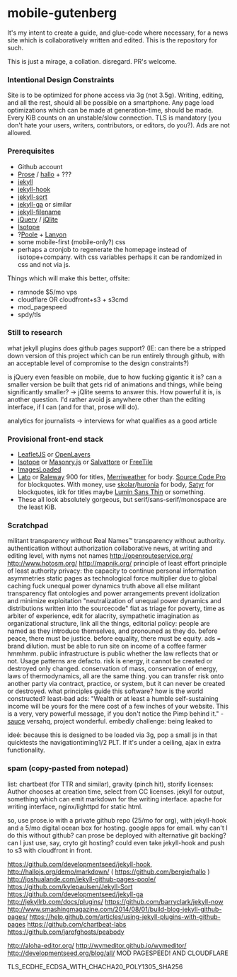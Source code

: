 mobile-gutenberg
================

It's my intent to create a guide, and glue-code where necessary, for a news site which is collaboratively written and edited. This is the repository for such.

This is just a mirage, a collation. disregard. PR's welcome.

### Intentional Design Constraints
Site is to be optimized for phone access via 3g (not 3.5g). Writing, editing, and all the rest, should all be possible on a smartphone. Any page load optimizations which can be made at generation-time, should be made. Every KiB counts on an unstable/slow connection. TLS is mandatory (you don't hate your users, writers, contributors, or editors, do you?). Ads are not allowed. 

### Prerequisites
- Github account
- [Prose](http://prose.io/) / [hallo](http://hallojs.org/) + ???
- [jekyll](https://github.com/jekyll/jekyll)
- [jekyll-hook](https://github.com/developmentseed/jekyll-hook)
- [jekyll-sort](https://github.com/kylepaulsen/Jekyll-Sort)
- [jekyll-ga](https://github.com/developmentseed/jekyll-ga) or similar
- [jekyll-filename](https://github.com/developmentseed/jekyll-filename)
- [jQuery](http://jquery.com/) / [jQlite](https://code.google.com/p/jqlite/)
- [Isotope](http://isotope.metafizzy.co/)
- ?[Poole](https://github.com/poole/poole) + [Lanyon](http://lanyon.getpoole.com/)
- some mobile-first (mobile-only?) css
- perhaps a cronjob to regenerate the homepage instead of isotope+company. with css variables perhaps it can be randomized in css and not via js.

Things which will make this better, offsite:
- ramnode $5/mo vps
- cloudflare OR cloudfront+s3 + s3cmd
- mod_pagespeed
- spdy/tls

### Still to research
what jekyll plugins does github pages support? (IE: can there be a stripped down version of this project which can be run entirely through github, with an acceptable level of compromise to the design constraints?)

is jQuery even feasible on mobile, due to how fucking gigantic it is? can a smaller version be built that gets rid of animations and things, while being significantly smaller? -> jQlite seems to answer this. How powerful it is, is another question. I'd rather avoid js anywhere other than the editing interface, if I can (and for that, prose will do).

analytics for journalists -> interviews for what qualifies as a good article

### Provisional front-end stack
- [LeafletJS](http://leafletjs.com/) or [OpenLayers](http://openlayers.org/)
- [Isotope](http://isotope.metafizzy.co/) or [Masonry.js](http://masonry.desandro.com/) or [Salvattore](http://salvattore.com/) or [FreeTile](http://yconst.com/web/freetile/)
- [ImagesLoaded](http://imagesloaded.desandro.com/)
- [Lato](https://www.google.com/fonts/specimen/Lato) or [Raleway](http://www.google.com/fonts/specimen/Raleway) 900 for titles, [Merriweather](http://www.google.com/fonts/specimen/Merriweather) for body. [Source Code Pro](https://www.google.com/fonts/specimen/Source+Code+Pro) for blockquotes. With money, use [skolar](https://www.rosettatype.com/Skolar)/[huronia](https://www.rosettatype.com/Huronia) for body, [Satyr](https://monokrom.no/fonts/satyr) for blockquotes, idk for titles maybe [Lumin Sans Thin](https://www.typotheque.com/site/fonts.php?id=79&tn=sample_text&style=1199&size=waterfall&regen=1) or something.
- These all look absolutely gorgeous, but serif/sans-serif/monospace are the least KiB.


### Scratchpad
militant transparency without Real Names™
transparency without authority. authentication without authorization
collaborative news, at writing and editing level, with nyms not names
http://openrouteservice.org/
http://www.hotosm.org/
http://mapnik.org/
principle of least effort
principle of least authority
privacy: the capacity to continue personal information asymmetries
static pages as technological force multiplier due to global caching
fuck unequal power dynamics
truth above all else
militant transparency
flat ontologies and power arrangements prevent idolization and minimize exploitation
"neutralization of unequal power dynamics and distributions written into the sourcecode"
fiat as triage for poverty, time as arbiter of experience, edit for alacrity, sympathetic imagination as organizational structure, link all the things, 
editorial policy: people are named as they introduce themselves, and pronouned as they do. 
before peace, there must be justice. before equality, there must be equity.
ads = brand dilution.
must be able to run site on income of a coffee farmer
hmmhmm. public infrastructure is public whether the law reflects that or not. Usage patterns are defacto.
risk is energy, it cannot be created or destroyed only changed. 
conservation of mass, conservation of energy, laws of thermodynamics, all are the same thing.
you can transfer risk onto another party via contract, practice, or system, but it can never be created or destroyed. 
what principles guide this software? how is the world constructed?
least-bad ads: "Wealth or at least a humble self-sustaining income will be yours for the mere cost of a few inches of your website. This is a very, very powerful message, if you don't notice the Pimp behind it." -[sauce](http://www.textfiles.com/thoughts/advertising.html)
versahq, project wonderful.
embedly
challenge: being leaked to

ideé: because this is designed to be loaded via 3g, pop a small js in that quicktests the navigationtiming1/2 PLT. If it's under a ceiling, ajax in extra functionality.

### spam (copy-pasted from notepad)
list: chartbeat (for TTR and similar), gravity (pinch hit), storify
licenses: Author chooses at creation time, select from CC licenses.
jekyll for output, something which can emit markdown for the writing interface. apache for writing interface, nginx/lighttpd for static html. 

so, use prose.io with a private github repo (25/mo for org), with jekyll-hook and a 5/mo digital ocean box for hosting. google apps for email.
why can't I do this without github? can prose be deployed with alternative git backing? can I just use, say, cryto git hosting? could even take jekyll-hook and push to s3 with cloudfront in front. 

https://github.com/developmentseed/jekyll-hook, 
http://hallojs.org/demo/markdown/ ( https://github.com/bergie/hallo )
http://joshualande.com/jekyll-github-pages-poole/
https://github.com/kylepaulsen/Jekyll-Sort
https://github.com/developmentseed/jekyll-ga
http://jekyllrb.com/docs/plugins/
https://github.com/barryclark/jekyll-now
http://www.smashingmagazine.com/2014/08/01/build-blog-jekyll-github-pages/
https://help.github.com/articles/using-jekyll-plugins-with-github-pages
https://github.com/chartbeat-labs
https://github.com/jarofghosts/peabody

http://aloha-editor.org/ http://wymeditor.github.io/wymeditor/
http://developmentseed.org/blog/all/
MOD PAGESPEED! AND CLOUDFLARE

TLS_ECDHE_ECDSA_WITH_CHACHA20_POLY1305_SHA256